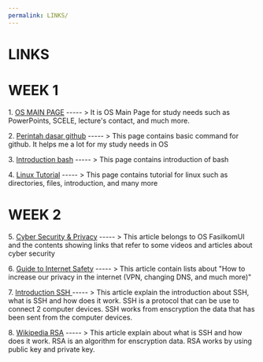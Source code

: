 ```yaml
---
permalink: LINKS/
---
```


# LINKS
# WEEK 1
<p>1. <a href="https://os.vlsm.org/"">OS MAIN PAGE</a> ----- > It is OS Main Page for study needs such as PowerPoints, SCELE, lecture's contact, and much more. </p>
<p>2. <a href="https://www.hostinger.co.id/tutorial/cara-menggunakan-github-perintah-dasar-github">Perintah dasar github</a> ----- > This page contains basic command for github. It helps me a lot for my study needs in OS</p>
<p>3. <a href="https://www.javatpoint.com/bash">Introduction bash</a> ----- > This page contains introduction of bash</p>
<p>4. <a href="https://www.javatpoint.com/linux-tutorial">Linux Tutorial</a> ----- > This page contains tutorial for linux such as directories, files, introduction, and many more</p>

# WEEK 2
<p>5. <a href = "https://osp4diss.vlsm.org/osp-133.html">Cyber Security & Privacy</a> ----- > This article belongs to OS FasilkomUI and the contents showing links that refer to some videos and articles about cyber security </p>
<p>6. <a href = "http://choosetoencrypt.com/privacy/complete-beginners-guide-to-internet-safety-privacy/">Guide to Internet Safety</a> ----- > This article contain lists about "How to increase our privacy in the internet (VPN, changing DNS, and much more)" </p>
<p>7. <a href = "https://www.niagahoster.co.id/blog/apa-itu-ssh/"> Introduction SSH </a> ----- > This article explain the introduction about SSH, what is SSH and how does it work. SSH is a protocol that can be use to connect 2 computer devices. SSH works from enscryption the data that has been sent from the computer devices.  </p>
<p>8. <a href = "https://id.wikipedia.org/wiki/RSA">Wikipedia RSA</a> ----- > This article explain about what is SSH and how does it work. RSA is an algorithm for enscryption data. RSA works by using public key and private key. </p>
